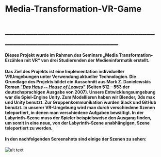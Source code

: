 # Media-Transformation-VR-Game
# _________________________________________________________________
#### Dieses Projekt wurde im Rahmen des Seminars „Media Transformation- Erzählen mit VR“ von drei Studierenden der Medieninformatik erstellt.
#### Das Ziel des Projekts ist eine Implementation individueller VRUmgebungen unter Verwendung aktueller Technologien. Die Grundlage des Projekts bildet ein Ausschnitt aus Mark Z. Danielewskis Roman ["*Das Haus -- House of Leaves*"](https://de.wikipedia.org/wiki/Das_Haus_%E2%80%93_House_of_Leaves) (Seiten 512 – 553 der deutschsprachigen Ausgabe von 2007). Unsere Entwicklungsumgebung war die Spiel-Engine Unity. Zum Modellieren haben wir Blender, 3ds max und Unity benutzt. Zur Gruppenkommunikation wurden Slack und GitHub benutzt. In unserer VR-Umgebung wird man durch verschiedene Szenen teleportiert, in denen man verschiedene Aufgaben bewältigt. In der Labyrinth-Szene muss der Spieler beispielsweise den Ausgang finden, um somit in eine neue, von der Labyrinth-Szene unabhängigen, Szene teleportiert zu werden.

#### In den nachfolgenden Screenshots sind einige der Szenen zu sehen:

![alt text](https://upload.wikimedia.org/wikipedia/commons/1/19/Unity_Technologies_logo.svg "Unity")



